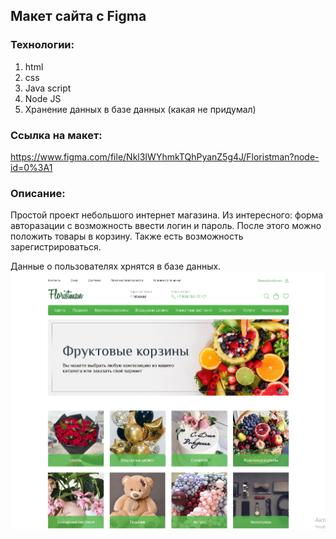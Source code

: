 ## Макет сайта с Figma

### Технологии:
1. html
2. css
3. Java script
4. Node JS
5. Хранение данных в базе данных (какая не придумал) <br>
   
### Ссылка на макет:
https://www.figma.com/file/Nkl3IWYhmkTQhPyanZ5g4J/Floristman?node-id=0%3A1 <br>

### Описание:
Простой проект небольшого интернет магазина. Из интересного: форма авторазации с возможность ввести логин и пароль. После этого можно положить товары в корзину. Также есть возможность зарегистрироваться. <br>

Данные о пользователях хрнятся в базе данных.
![alt text](image.png)



